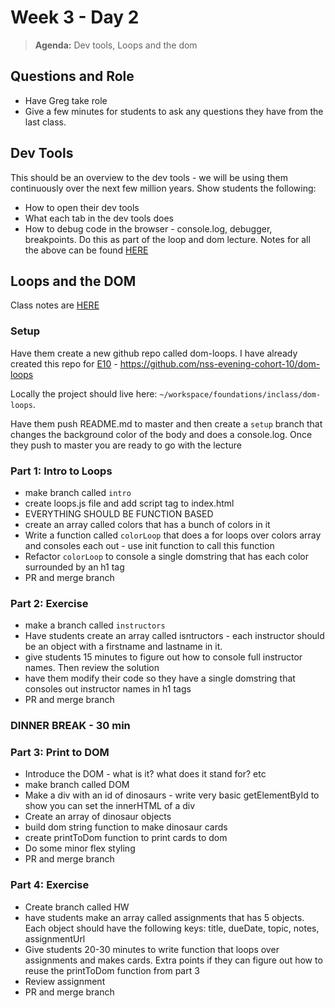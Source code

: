 # Week 3 - Day 2

> **Agenda:** Dev tools, Loops and the dom

## Questions and Role
* Have Greg take role
* Give a few minutes for students to ask any questions they have from the last class.

## Dev Tools
This should be an overview to the dev tools - we will be using them continuously over the next few million years.  Show students the following:
* How to open their dev tools
* What each tab in the dev tools does
* How to debug code in the browser - console.log, debugger, breakpoints. Do this as part of the loop and dom lecture.
Notes for all the above can be found [HERE](https://github.com/nss-nightclass-projects/Night-Class-Resources/blob/master/book-1-foundations/chapters/dev-tools.md)

## Loops and the DOM
Class notes are [HERE](https://github.com/nss-nightclass-projects/Night-Class-Resources/blob/master/book-1-foundations/chapters/js-array-looping.md)

### Setup
Have them create a new github repo called dom-loops.  I have already created this repo for [E10](https://github.com/nss-evening-cohort-10/dom-loops) - https://github.com/nss-evening-cohort-10/dom-loops

Locally the project should live here: `~/workspace/foundations/inclass/dom-loops`.

Have them push README.md to master and then create a `setup` branch that changes the background color of the body and does a console.log.  Once they push to master you are ready to go with the lecture

### Part 1: Intro to Loops
* make branch called `intro`
* create loops.js file and add script tag to index.html
* EVERYTHING SHOULD BE FUNCTION BASED
* create an array called colors that has a bunch of colors in it
* Write a function called `colorLoop` that does a for loops over colors array and consoles each out - use init function to call this function
* Refactor `colorLoop` to console a single domstring that has each color surrounded by an h1 tag
* PR and merge branch

### Part 2: Exercise
* make a branch called `instructors`
* Have students create an array called isntructors - each instructor should be an object with a firstname and lastname in it.
* give students 15 minutes to figure out how to console full instructor names.   Then review the solution
* have them modify their code so they have a single domstring that consoles out instructor names in h1 tags
* PR and merge branch

### DINNER BREAK - 30 min

### Part 3: Print to DOM
* Introduce the DOM - what is it?  what does it stand for? etc
* make branch called DOM
* Make a div with an id of dinosaurs - write very basic getElementById to show you can set the innerHTML of a div
* Create an array of dinosaur objects
* build dom string function to make dinosaur cards
* create printToDom function to print cards to dom
* Do some minor flex styling
* PR and merge branch

### Part 4: Exercise
* Create branch called HW
* have students make an array called assignments that has 5 objects.  Each object should have the following keys: title, dueDate, topic, notes, assignmentUrl
* Give students 20-30 minutes to write function that loops over assignments and makes cards.  Extra points if they can figure out how to reuse the printToDom function from part 3
* Review assignment
* PR and merge branch